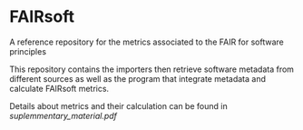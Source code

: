 # FAIRsoft

A reference repository for the metrics associated to the FAIR for software principles

This repository contains the importers then retrieve software metadata from different sources as well as the program that integrate metadata and calculate FAIRsoft metrics.

Details about metrics and their calculation can be found in *suplemmentary_material.pdf* 

